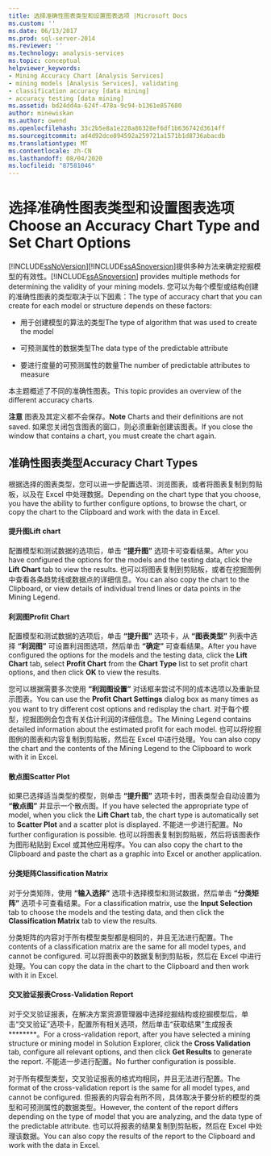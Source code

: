 ```yaml
---
title: 选择准确性图表类型和设置图表选项 |Microsoft Docs
ms.custom: ''
ms.date: 06/13/2017
ms.prod: sql-server-2014
ms.reviewer: ''
ms.technology: analysis-services
ms.topic: conceptual
helpviewer_keywords:
- Mining Accuracy Chart [Analysis Services]
- mining models [Analysis Services], validating
- classification accuracy [data mining]
- accuracy testing [data mining]
ms.assetid: bd24dd4a-624f-478a-9c94-b1361e857680
author: minewiskan
ms.author: owend
ms.openlocfilehash: 33c2b5e8a1e228a86328ef6df1b636742d3614ff
ms.sourcegitcommit: ad4d92dce894592a259721a1571b1d8736abacdb
ms.translationtype: MT
ms.contentlocale: zh-CN
ms.lasthandoff: 08/04/2020
ms.locfileid: "87581046"
---
```

# <a name="choose-an-accuracy-chart-type-and-set-chart-options"></a><span data-ttu-id="26213-102">选择准确性图表类型和设置图表选项</span><span class="sxs-lookup"><span data-stu-id="26213-102">Choose an Accuracy Chart Type and Set Chart Options</span></span>
  [!INCLUDE[ssNoVersion](../../includes/ssnoversion-md.md)]<span data-ttu-id="26213-103">[!INCLUDE[ssASnoversion](../../includes/ssasnoversion-md.md)]提供多种方法来确定挖掘模型的有效性。</span><span class="sxs-lookup"><span data-stu-id="26213-103">[!INCLUDE[ssASnoversion](../../includes/ssasnoversion-md.md)] provides multiple methods for determining the validity of your mining models.</span></span> <span data-ttu-id="26213-104">您可以为每个模型或结构创建的准确性图表的类型取决于以下因素：</span><span class="sxs-lookup"><span data-stu-id="26213-104">The type of accuracy chart that you can create for each model or structure depends on these factors:</span></span>  
  
-   <span data-ttu-id="26213-105">用于创建模型的算法的类型</span><span class="sxs-lookup"><span data-stu-id="26213-105">The type of algorithm that was used to create the model</span></span>  
  
-   <span data-ttu-id="26213-106">可预测属性的数据类型</span><span class="sxs-lookup"><span data-stu-id="26213-106">The data type of the predictable attribute</span></span>  
  
-   <span data-ttu-id="26213-107">要进行度量的可预测属性的数量</span><span class="sxs-lookup"><span data-stu-id="26213-107">The number of predictable attributes to measure</span></span>  
  
 <span data-ttu-id="26213-108">本主题概述了不同的准确性图表。</span><span class="sxs-lookup"><span data-stu-id="26213-108">This topic provides an overview of the different accuracy charts.</span></span>  
  
 <span data-ttu-id="26213-109">**注意** 图表及其定义都不会保存。</span><span class="sxs-lookup"><span data-stu-id="26213-109">**Note** Charts and their definitions are not saved.</span></span> <span data-ttu-id="26213-110">如果您关闭包含图表的窗口，则必须重新创建该图表。</span><span class="sxs-lookup"><span data-stu-id="26213-110">If you close the window that contains a chart, you must create the chart again.</span></span>  
  
## <a name="accuracy-chart-types"></a><span data-ttu-id="26213-111">准确性图表类型</span><span class="sxs-lookup"><span data-stu-id="26213-111">Accuracy Chart Types</span></span>  
 <span data-ttu-id="26213-112">根据选择的图表类型，您可以进一步配置选项、浏览图表，或者将图表复制到剪贴板，以及在 Excel 中处理数据。</span><span class="sxs-lookup"><span data-stu-id="26213-112">Depending on the chart type that you choose, you have the ability to further configure options, to browse the chart, or copy the chart to the Clipboard and work with the data in Excel.</span></span>  
  
#### <a name="lift-chart"></a><span data-ttu-id="26213-113">提升图</span><span class="sxs-lookup"><span data-stu-id="26213-113">Lift chart</span></span>  
 <span data-ttu-id="26213-114">配置模型和测试数据的选项后，单击 **“提升图”** 选项卡可查看结果。</span><span class="sxs-lookup"><span data-stu-id="26213-114">After you have configured the options for the models and the testing data, click the **Lift Chart** tab to view the results.</span></span> <span data-ttu-id="26213-115">也可以将图表复制到剪贴板，或者在挖掘图例中查看各条趋势线或数据点的详细信息。</span><span class="sxs-lookup"><span data-stu-id="26213-115">You can also copy the chart to the Clipboard, or view details of individual trend lines or data points in the Mining Legend.</span></span>  
  
#### <a name="profit-chart"></a><span data-ttu-id="26213-116">利润图</span><span class="sxs-lookup"><span data-stu-id="26213-116">Profit Chart</span></span>  
 <span data-ttu-id="26213-117">配置模型和测试数据的选项后，单击 **“提升图”** 选项卡，从 **“图表类型”** 列表中选择 **“利润图”** 可设置利润图选项，然后单击 **“确定”** 可查看结果。</span><span class="sxs-lookup"><span data-stu-id="26213-117">After you have configured the options for the models and the testing data, click the **Lift Chart** tab, select **Profit Chart** from the **Chart Type** list to set profit chart options, and then click **OK** to view the results.</span></span>  
  
 <span data-ttu-id="26213-118">您可以根据需要多次使用 **“利润图设置”** 对话框来尝试不同的成本选项以及重新显示图表。</span><span class="sxs-lookup"><span data-stu-id="26213-118">You can use the **Profit Chart Settings** dialog box as many times as you want to try different cost options and redisplay the chart.</span></span> <span data-ttu-id="26213-119">对于每个模型，挖掘图例会包含有关估计利润的详细信息。</span><span class="sxs-lookup"><span data-stu-id="26213-119">The Mining Legend contains detailed information about the estimated profit for each model.</span></span> <span data-ttu-id="26213-120">也可以将挖掘图例的图表和内容复制到剪贴板，然后在 Excel 中进行处理。</span><span class="sxs-lookup"><span data-stu-id="26213-120">You can also copy the chart and the contents of the Mining Legend to the Clipboard to work with it in Excel.</span></span>  
  
#### <a name="scatter-plot"></a><span data-ttu-id="26213-121">散点图</span><span class="sxs-lookup"><span data-stu-id="26213-121">Scatter Plot</span></span>  
 <span data-ttu-id="26213-122">如果已选择适当类型的模型，则单击 **“提升图”** 选项卡时，图表类型会自动设置为 **“散点图”** 并显示一个散点图。</span><span class="sxs-lookup"><span data-stu-id="26213-122">If you have selected the appropriate type of model, when you click the **Lift Chart** tab, the chart type is automatically set to **Scatter Plot** and a scatter plot is displayed.</span></span> <span data-ttu-id="26213-123">不能进一步进行配置。</span><span class="sxs-lookup"><span data-stu-id="26213-123">No further configuration is possible.</span></span> <span data-ttu-id="26213-124">也可以将图表复制到剪贴板，然后将该图表作为图形粘贴到 Excel 或其他应用程序。</span><span class="sxs-lookup"><span data-stu-id="26213-124">You can also copy the chart to the Clipboard and paste the chart as a graphic into Excel or another application.</span></span>  
  
#### <a name="classification-matrix"></a><span data-ttu-id="26213-125">分类矩阵</span><span class="sxs-lookup"><span data-stu-id="26213-125">Classification Matrix</span></span>  
 <span data-ttu-id="26213-126">对于分类矩阵，使用 **“输入选择”** 选项卡选择模型和测试数据，然后单击 **“分类矩阵”** 选项卡可查看结果。</span><span class="sxs-lookup"><span data-stu-id="26213-126">For a classification matrix, use the **Input Selection** tab to choose the models and the testing data, and then click the **Classification Matrix** tab to view the results.</span></span>  
  
 <span data-ttu-id="26213-127">分类矩阵的内容对于所有模型类型都是相同的，并且无法进行配置。</span><span class="sxs-lookup"><span data-stu-id="26213-127">The contents of a classification matrix are the same for all model types, and cannot be configured.</span></span> <span data-ttu-id="26213-128">可以将图表中的数据复制到剪贴板，然后在 Excel 中进行处理。</span><span class="sxs-lookup"><span data-stu-id="26213-128">You can copy the data in the chart to the Clipboard and then work with it in Excel.</span></span>  
  
#### <a name="cross-validation-report"></a><span data-ttu-id="26213-129">交叉验证报表</span><span class="sxs-lookup"><span data-stu-id="26213-129">Cross-Validation Report</span></span>  
 <span data-ttu-id="26213-130">对于交叉验证报表，在解决方案资源管理器中选择挖掘结构或挖掘模型后，单击“交叉验证”选项卡，配置所有相关选项，然后单击“获取结果”生成报表\*\*\*\*\*\*\*\*。</span><span class="sxs-lookup"><span data-stu-id="26213-130">For a cross-validation report, after you have selected a mining structure or mining model in Solution Explorer, click the **Cross Validation** tab, configure all relevant options, and then click **Get Results** to generate the report.</span></span> <span data-ttu-id="26213-131">不能进一步进行配置。</span><span class="sxs-lookup"><span data-stu-id="26213-131">No further configuration is possible.</span></span>  
  
 <span data-ttu-id="26213-132">对于所有模型类型，交叉验证报表的格式均相同，并且无法进行配置。</span><span class="sxs-lookup"><span data-stu-id="26213-132">The format of the cross-validation report is the same for all model types, and cannot be configured.</span></span> <span data-ttu-id="26213-133">但报表的内容会有所不同，具体取决于要分析的模型的类型和可预测属性的数据类型。</span><span class="sxs-lookup"><span data-stu-id="26213-133">However, the content of the report differs depending on the type of model that you are analyzing, and the data type of the predictable attribute.</span></span> <span data-ttu-id="26213-134">也可以将报表的结果复制到剪贴板，然后在 Excel 中处理该数据。</span><span class="sxs-lookup"><span data-stu-id="26213-134">You can also copy the results of the report to the Clipboard and work with the data in Excel.</span></span>  
  
  
